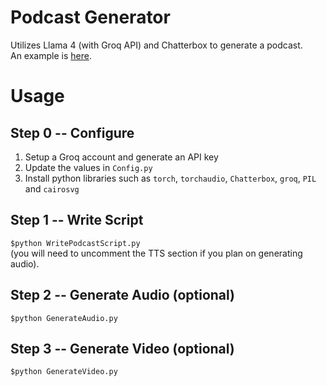 # Podcast Generator
Utilizes Llama 4 (with Groq API) and Chatterbox to generate a podcast.  
An example is [here](https://www.youtube.com/watch?v=-oJIJmt62U4).  
# Usage
## Step 0 -- Configure  
1) Setup a Groq account and generate an API key
2) Update the values in `Config.py`
3) Install python libraries such as `torch`, `torchaudio`, `Chatterbox`, `groq`, `PIL` and `cairosvg`
## Step 1 -- Write Script
`$python WritePodcastScript.py`  
(you will need to uncomment the TTS section if you plan on generating audio).  
## Step 2 -- Generate Audio (optional)
`$python GenerateAudio.py`
## Step 3 -- Generate Video (optional)
`$python GenerateVideo.py`